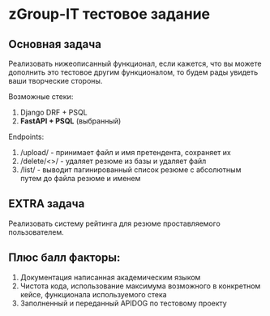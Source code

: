 # zGroup-IT тестовое задание

## Основная задача
Реализовать нижеописанный функционал, если кажется, что вы можете дополнить это тестовое другим функционалом, то будем рады увидеть ваши творческие стороны.

Возможные стеки:
1. Django DRF + PSQL
2. **FastAPI + PSQL** (выбранный) 

Endpoints:
1. /upload/ - принимает файл и имя претендента, сохраняет их
2. /delete/<>/ - удаляет резюме из базы и удаляет файл
3. /list/ - выводит пагинированный список резюме с абсолютным путем до файла резюме и именем

## EXTRA задача
Реализовать систему рейтинга для резюме проставляемого пользователем.

## Плюс балл факторы:
1. Документация написанная академическим языком
2. Чистота кода, использование максимума возможного в конкретном кейсе, функционала используемого стека
3. Заполненный и переданный APIDOG по тестовому проекту
